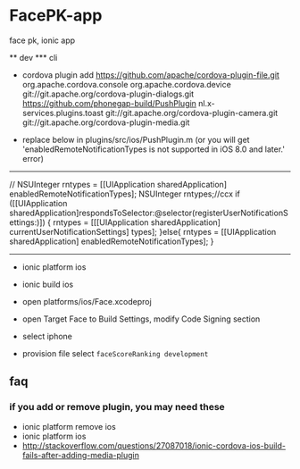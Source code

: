 # FacePK-app
face pk, ionic app

** dev
*** cli

- cordova plugin add https://github.com/apache/cordova-plugin-file.git org.apache.cordova.console org.apache.cordova.device git://git.apache.org/cordova-plugin-dialogs.git https://github.com/phonegap-build/PushPlugin nl.x-services.plugins.toast git://git.apache.org/cordova-plugin-camera.git git://git.apache.org/cordova-plugin-media.git


- replace below in plugins/src/ios/PushPlugin.m (or you will get 'enabledRemoteNotificationTypes is not supported in iOS 8.0 and later.' error)

***
// NSUInteger rntypes = [[UIApplication sharedApplication] enabledRemoteNotificationTypes];
        NSUInteger rntypes;//ccx
        if ([[UIApplication sharedApplication]respondsToSelector:@selector(registerUserNotificationSettings:)]) {
            rntypes = [[[UIApplication sharedApplication] currentUserNotificationSettings] types];
        }else{
            rntypes = [[UIApplication sharedApplication] enabledRemoteNotificationTypes];
        }

***

- ionic platform ios
- ionic build ios

- open platforms/ios/Face.xcodeproj

- open Target Face to Build Settings, modify Code Signing section

- select iphone 
- provision file select `faceScoreRanking development`

## faq

### if you add or remove plugin, you may need these

- ionic platform remove ios
- ionic platform ios
- http://stackoverflow.com/questions/27087018/ionic-cordova-ios-build-fails-after-adding-media-plugin